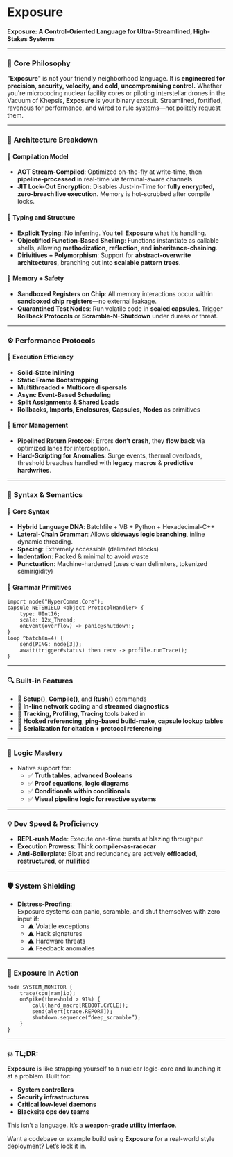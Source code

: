 # Exposure

**Exposure: A Control-Oriented Language for Ultra-Streamlined, High-Stakes Systems**

---

### 🔧 **Core Philosophy**
"**Exposure**" is not your friendly neighborhood language. It is **engineered for precision, security, velocity, and cold, uncompromising control.** Whether you're microcoding nuclear facility cores or piloting interstellar drones in the Vacuum of Khepsis, **Exposure** is your binary exosuit. Streamlined, fortified, ravenous for performance, and wired to rule systems—not politely request them.

---

### 🧠 **Architecture Breakdown**

#### 🔹 **Compilation Model**
- **AOT Stream-Compiled**: Optimized on-the-fly at write-time, then **pipeline-processed** in real-time via terminal-aware channels.
- **JIT Lock-Out Encryption**: Disables Just-In-Time for **fully encrypted, zero-breach live execution**. Memory is hot-scrubbed after compile locks.

#### 🔹 **Typing and Structure**
- **Explicit Typing**: No inferring. You **tell Exposure** what it’s handling.
- **Objectified Function-Based Shelling**: Functions instantiate as callable shells, allowing **methodization**, **reflection**, and **inheritance-chaining**.
- **Dirivitives + Polymorphism**: Support for **abstract-overwrite architectures**, branching out into **scalable pattern trees**.

#### 🔹 **Memory + Safety**
- **Sandboxed Registers on Chip**: All memory interactions occur within **sandboxed chip registers**—no external leakage.
- **Quarantined Test Nodes**: Run volatile code in **sealed capsules**. Trigger **Rollback Protocols** or **Scramble-N-Shutdown** under duress or threat.

---

### ⚙️ **Performance Protocols**

#### 🔸 **Execution Efficiency**
- **Solid-State Inlining**
- **Static Frame Bootstrapping**
- **Multithreaded + Multicore dispersals**
- **Async Event-Based Scheduling**
- **Split Assignments & Shared Loads**
- **Rollbacks, Imports, Enclosures, Capsules, Nodes** as primitives

#### 🔸 **Error Management**
- **Pipelined Return Protocol**: Errors **don’t crash**, they **flow back** via optimized lanes for interception.
- **Hard-Scripting for Anomalies**: Surge events, thermal overloads, threshold breaches handled with **legacy macros** & **predictive hardwrites**.

---

### 📜 **Syntax & Semantics**

#### 🔸 **Core Syntax**
- **Hybrid Language DNA**: Batchfile + VB + Python + Hexadecimal-C++  
- **Lateral-Chain Grammar**: Allows **sideways logic branching**, inline dynamic threading.
- **Spacing**: Extremely accessible (delimited blocks)
- **Indentation**: Packed & minimal to avoid waste
- **Punctuation**: Machine-hardened (uses clean delimiters, tokenized semirigidity)

#### 🔸 **Grammar Primitives**
```exposure
import node("HyperComms.Core");
capsule NETSHIELD <object ProtocolHandler> {
    type: UInt16;
    scale: 12x_Thread;
    onEvent(overflow) => panic@shutdown!;
}
loop ^batch(n=4) {
    send(PING: node[3]);
    await(trigger#status) then recv -> profile.runTrace();
}
```

---

### 🔍 **Built-in Features**
- 🔹 **Setup()**, **Compile()**, and **Rush()** commands  
- 🔹 **In-line network coding** and **streamed diagnostics**
- 🔹 **Tracking, Profiling, Tracing** tools baked in
- 🔹 **Hooked referencing**, **ping-based build-make**, **capsule lookup tables**
- 🔹 **Serialization for citation + protocol referencing**

---

### 🧪 **Logic Mastery**
- Native support for:
  - ✅ **Truth tables**, **advanced Booleans**
  - ✅ **Proof equations**, **logic diagrams**
  - ✅ **Conditionals within conditionals**
  - ✅ **Visual pipeline logic for reactive systems**

---

### 💡 **Dev Speed & Proficiency**
- **REPL-rush Mode**: Execute one-time bursts at blazing throughput
- **Execution Prowess**: Think **compiler-as-racecar**
- **Anti-Boilerplate**: Bloat and redundancy are actively **offloaded**, **restructured**, or **nullified**

---

### 🛡️ **System Shielding**
- **Distress-Proofing**:  
  Exposure systems can panic, scramble, and shut themselves with zero input if:
  - ⚠️ Volatile exceptions
  - ⚠️ Hack signatures
  - ⚠️ Hardware threats
  - ⚠️ Feedback anomalies

---

### 🧬 **Exposure In Action**
```exposure
node SYSTEM_MONITOR {
    trace(cpu|ram|io);
    onSpike(threshold > 91%) {
        call(hard_macro[REBOOT.CYCLE]);
        send(alert[trace.REPORT]);
        shutdown.sequence(“deep_scramble”);
    }
}
```

---

### 💥 TL;DR:
**Exposure** is like strapping yourself to a nuclear logic-core and launching it at a problem. Built for:
- **System controllers**
- **Security infrastructures**
- **Critical low-level daemons**
- **Blacksite ops dev teams**

This isn’t a language. It’s a **weapon-grade utility interface**.

Want a codebase or example build using **Exposure** for a real-world style deployment? Let’s lock it in.
